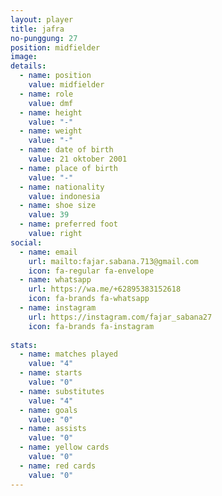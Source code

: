 ```yaml
---
layout: player
title: jafra
no-punggung: 27
position: midfielder
image:
details:
  - name: position
    value: midfielder
  - name: role
    value: dmf
  - name: height
    value: "-"
  - name: weight
    value: "-"
  - name: date of birth
    value: 21 oktober 2001
  - name: place of birth
    value: "-"
  - name: nationality
    value: indonesia
  - name: shoe size
    value: 39
  - name: preferred foot
    value: right
social:
  - name: email
    url: mailto:fajar.sabana.713@gmail.com
    icon: fa-regular fa-envelope
  - name: whatsapp
    url: https://wa.me/+62895383152618
    icon: fa-brands fa-whatsapp
  - name: instagram
    url: https://instagram.com/fajar_sabana27
    icon: fa-brands fa-instagram
    
stats:
  - name: matches played
    value: "4"
  - name: starts
    value: "0"
  - name: substitutes
    value: "4"
  - name: goals
    value: "0"
  - name: assists
    value: "0"
  - name: yellow cards
    value: "0"
  - name: red cards
    value: "0"
---
```

